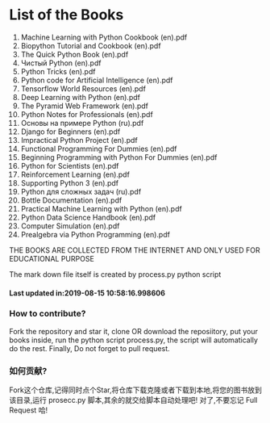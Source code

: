 # List of the Books
1. Machine Learning with Python Cookbook (en).pdf
2. Biopython Tutorial and Cookbook (en).pdf
3. The Quick Python Book (en).pdf
4. Чистый Python (en).pdf
5. Python Tricks (en).pdf
6. Python code for Artificial Intelligence (en).pdf
7. Tensorflow World Resources (en).pdf
8. Deep Learning with Python (en).pdf
9. The Pyramid Web Framework (en).pdf
10. Python Notes for Professionals (en).pdf
11. Основы на примере Python (ru).pdf
12. Django for Beginners (en).pdf
13. Impractical Python Project (en).pdf
14. Functional Programming For Dummies (en).pdf
15. Beginning Programming with Python For Dummies (en).pdf
16. Python for Scientists (en).pdf
17. Reinforcement Learning (en).pdf
18. Supporting Python 3 (en).pdf
19. Python для сложных задач (ru).pdf
20. Bottle Documentation (en).pdf
21. Practical Machine Learning with Python (en).pdf
22. Python Data Science Handbook (en).pdf
23. Computer Simulation (en).pdf
24. Prealgebra via Python Programming (en).pdf



THE BOOKS ARE COLLECTED FROM THE INTERNET AND ONLY USED FOR EDUCATIONAL PURPOSE

The mark down file itself is created by process.py python script


 #### Last updated in:2019-08-15 10:58:16.998606
### How to contribute?
Fork the repository and star it, clone OR download the reposiitory, put your books inside, run the python script process.py, the script will automatically do the rest. Finally, Do not forget to pull request.
### 如何贡献?
Fork这个仓库,记得同时点个Star,将仓库下载克隆或者下载到本地,将您的图书放到该目录,运行 prosecc.py 脚本,其余的就交给脚本自动处理吧! 对了,不要忘记 Full Request 哈!
